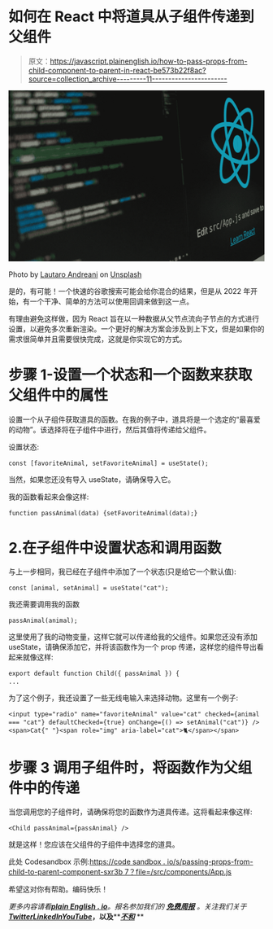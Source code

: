 # 如何在 React 中将道具从子组件传递到父组件

> 原文：<https://javascript.plainenglish.io/how-to-pass-props-from-child-component-to-parent-in-react-be573b22f8ac?source=collection_archive---------11----------------------->

![](img/f99870e80b6ded92f9ed3ae1473a32aa.png)

Photo by [Lautaro Andreani](https://unsplash.com/@lautaroandreani?utm_source=medium&utm_medium=referral) on [Unsplash](https://unsplash.com?utm_source=medium&utm_medium=referral)

是的，有可能！一个快速的谷歌搜索可能会给你混合的结果，但是从 2022 年开始，有一个干净、简单的方法可以使用回调来做到这一点。

有理由避免这样做，因为 React 旨在以一种数据从父节点流向子节点的方式进行设置，以避免多次重新渲染。一个更好的解决方案会涉及到上下文，但是如果你的需求很简单并且需要很快完成，这就是你实现它的方式。

# 步骤 1-设置一个状态和一个函数来获取父组件中的属性

设置一个从子组件获取道具的函数。在我的例子中，道具将是一个选定的“最喜爱的动物”。该选择将在子组件中进行，然后其值将传递给父组件。

设置状态:

```
const [favoriteAnimal, setFavoriteAnimal] = useState();
```

当然，如果您还没有导入 useState，请确保导入它。

我的函数看起来会像这样:

```
function passAnimal(data) {setFavoriteAnimal(data);}
```

# 2.在子组件中设置状态和调用函数

与上一步相同，我已经在子组件中添加了一个状态(只是给它一个默认值):

```
const [animal, setAnimal] = useState("cat");
```

我还需要调用我的函数

```
passAnimal(animal);
```

这里使用了我的动物变量，这样它就可以传递给我的父组件。如果您还没有添加 useState，请确保添加它，并将该函数作为一个 prop 传递，这样您的组件导出看起来就像这样:

```
export default function Child({ passAnimal }) {
...
```

为了这个例子，我还设置了一些无线电输入来选择动物。这里有一个例子:

```
<input type="radio" name="favoriteAnimal" value="cat" checked={animal === "cat"} defaultChecked={true} onChange={() => setAnimal("cat")} /><span>Cat{" "}<span role="img" aria-label="cat">🐈</span></span>
```

# 步骤 3 调用子组件时，将函数作为父组件中的传递

当您调用您的子组件时，请确保将您的函数作为道具传递。这将看起来像这样:

```
<Child passAnimal={passAnimal} />
```

就是这样！您应该在父组件的子组件中选择您的道具。

此处 Codesandbox 示例:[https://code sandbox . io/s/passing-props-from-child-to-parent-component-sxr3b 7？file=/src/components/App.js](https://codesandbox.io/s/passing-props-from-child-to-parent-component-sxr3b7?file=/src/components/App.js)

希望这对你有帮助。编码快乐！

*更多内容请看*[***plain English . io***](https://plainenglish.io/)*。报名参加我们的* [***免费周报***](http://newsletter.plainenglish.io/) *。关注我们关于*[***Twitter***](https://twitter.com/inPlainEngHQ)[***LinkedIn***](https://www.linkedin.com/company/inplainenglish/)*[***YouTube***](https://www.youtube.com/channel/UCtipWUghju290NWcn8jhyAw)***，以及****[***不和***](https://discord.gg/GtDtUAvyhW) **